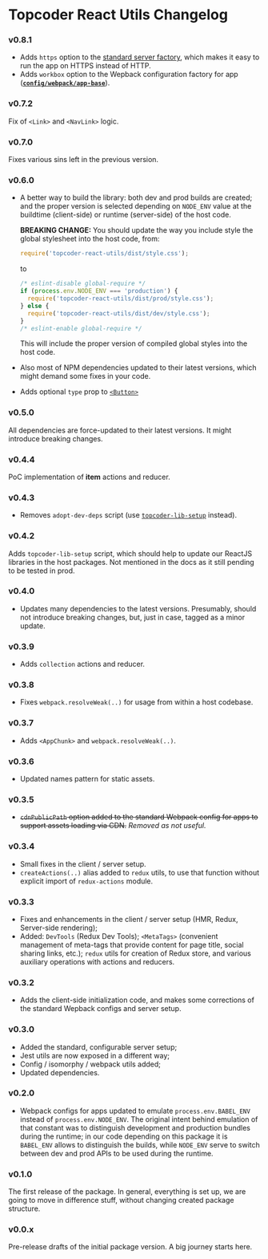 # Topcoder React Utils Changelog

### v0.8.1
- Adds `https` option to the [standard server factory](docs/server.md),
  which makes it easy to run the app on HTTPS instead of HTTP.
- Adds `workbox` option to the Wepback configuration factory for app
  ([**`config/webpack/app-base`**](docs/webpack-config.md#configuration-details)).

### v0.7.2
Fix of `<Link>` and `<NavLink>` logic.

### v0.7.0
Fixes various sins left in the previous version.

### v0.6.0
- A better way to build the library: both dev and prod builds are created; and
  the proper version is selected depending on `NODE_ENV` value at the buildtime
  (client-side) or runtime (server-side) of the host code.

  **BREAKING CHANGE:** You should update the way you include style the global
  stylesheet into the host code, from:
  ```jsx
  require('topcoder-react-utils/dist/style.css');
  ```
  to
  ```jsx
  /* eslint-disable global-require */
  if (process.env.NODE_ENV === 'production') {
    require('topcoder-react-utils/dist/prod/style.css');
  } else {
    require('topcoder-react-utils/dist/dev/style.css');
  }
  /* eslint-enable global-require */
  ```
  This will include the proper version of compiled global styles into the host
  code.

- Also most of NPM dependencies updated to their latest versions, which might
  demand some fixes in your code.

- Adds optional `type` prop to [`<Button>`](docs/button.md)

### v0.5.0
All dependencies are force-updated to their latest versions. It might introduce
breaking changes.

### v0.4.4
PoC implementation of **item** actions and reducer.

### v0.4.3
- Removes `adopt-dev-deps` script (use
  [`topcoder-lib-setup`](docs/topcoder-lib-setup-script.md) instead).

### v0.4.2
Adds `topcoder-lib-setup` script, which should help to update our ReactJS
libraries in the host packages. Not mentioned in the docs as it still pending
to be tested in prod.

### v0.4.0
- Updates many dependencies to the latest versions. Presumably, should not
  introduce breaking changes, but, just in case, tagged as a minor update.

### v0.3.9
- Adds `collection` actions and reducer.

### v0.3.8
- Fixes `webpack.resolveWeak(..)` for usage from within a host codebase.

### v0.3.7
- Adds `<AppChunk>` and `webpack.resolveWeak(..)`.

### v0.3.6
- Updated names pattern for static assets.

### v0.3.5
- ~~`cdnPublicPath` option added to the standard Webpack config for apps to support
  assets loading via CDN.~~ *Removed as not useful.*

### v0.3.4
- Small fixes in the client / server setup.
- `createActions(..)` alias added to `redux` utils, to use that function without
  explicit import of `redux-actions` module.

### v0.3.3
- Fixes and enhancements in the client / server setup (HMR, Redux, Server-side
  rendering);
- Added: `DevTools` (Redux Dev Tools); `<MetaTags>` (convenient management of
  meta-tags that provide content for page title, social sharing links, etc.);
  `redux` utils for creation of Redux store, and various auxiliary operations
  with actions and reducers.

### v0.3.2
- Adds the client-side initialization code, and makes some corrections of the
  standard Wepback configs and server setup.

### v0.3.0
- Added the standard, configurable server setup;
- Jest utils are now exposed in a different way;
- Config / isomorphy / webpack utils added;
- Updated dependencies.

### v0.2.0
- Webpack configs for apps updated to emulate `process.env.BABEL_ENV` instead of
  `process.env.NODE_ENV`. The original intent behind emulation of that constant
  was to distinguish development and production bundles during the runtime; in
  our code depending on this package it is `BABEL_ENV` allows to distinguish
  the builds, while `NODE_ENV` serve to switch between dev and prod APIs to be
  used during the runtime.

### v0.1.0
The first release of the package. In general, everything is set up, we are going
to move in difference stuff, without changing created package structure.

### v0.0.x
Pre-release drafts of the initial package version. A big journey starts here.
